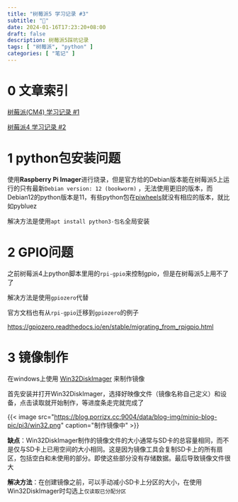 ```yaml
---
title: "树莓派5 学习记录 #3"
subtitle: "👀"
date: 2024-01-16T17:23:20+08:00
draft: false
description: 树莓派5踩坑记录
tags: [ "树莓派", "python" ]
categories: [ "笔记" ]
---
```


# 0 文章索引

[树莓派(CM4) 学习记录 #1](/pi)

[树莓派4 学习记录 #2](/pi2)

# 1 python包安装问题

使用**Raspberry Pi Imager**进行烧录，但是官方给的Debian版本能在树莓派5上运行的只有最新`Debian version: 12 (bookworm)`
，无法使用更旧的版本，而Debian12的python版本是11，有些python包在[piwheels](https://www.piwheels.org/)就没有相应的版本，就比如pybluez

解决方法是使用`apt install python3-包名`全局安装

# 2 GPIO问题

之前树莓派4上python脚本里用的`rpi-gpio`来控制gpio，但是在树莓派5上用不了了

解决方法是使用`gpiozero`代替

官方文档也有从`rpi-gpio`迁移到`gpiozero`的例子

https://gpiozero.readthedocs.io/en/stable/migrating_from_rpigpio.html

# 3 镜像制作

在windows上使用 [Win32DiskImager](https://win32diskimager.org/) 来制作镜像

首先安装并打开Win32DiskImager，选择好映像文件（镜像名称自己定义）和设备，点击读取就开始制作，等进度条走完就完成了

{{< image src="https://blog.porrizx.cc:9004/data/blog-img/minio-blog-pic/pi3/win32.png" caption="制作镜像中" >}}

**缺点**：Win32DiskImager制作的镜像文件的大小通常与SD卡的总容量相同，而不是仅与SD卡上已用空间的大小相同。这是因为镜像工具会复制SD卡上的所有扇区，包括空白和未使用的部分。即使这些部分没有存储数据。最后导致镜像文件很大

**解决方法**：在创建镜像之前，可以手动减小SD卡上分区的大小，在使用Win32DiskImager时勾选上`仅读取已分配分区`


